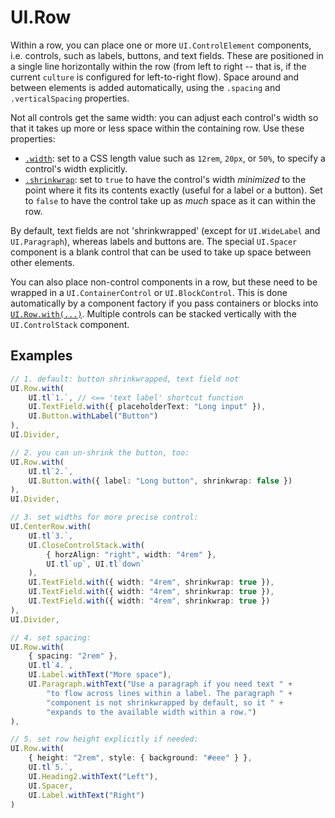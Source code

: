 # UI.Row

Within a row, you can place one or more `UI.ControlElement` components, i.e. controls, such as labels, buttons, and text fields. These are positioned in a single line horizontally within the row (from left to right -- that is, if the current `culture` is configured for left-to-right flow). Space around and between elements is added automatically, using the `.spacing` and `.verticalSpacing` properties.

Not all controls get the same width: you can adjust each control's width so that it takes up more or less space within the containing row. Use these properties:

* [`.width`](~/UI.ControlElement/width): set to a CSS length value such as `12rem`, `20px`, or `50%`, to specify a control's width explicitly.
* [`.shrinkwrap`](~/UI.ControlElement/shrinkwrap): set to `true` to have the control's width _minimized_ to the point where it fits its contents exactly (useful for a label or a button). Set to `false` to have the control take up as _much_ space as it can within the row.

By default, text fields are not 'shrinkwrapped' (except for `UI.WideLabel` and `UI.Paragraph`), whereas labels and buttons are. The special `UI.Spacer` component is a blank control that can be used to take up space between other elements.

You can also place non-control components in a row, but these need to be wrapped in a `UI.ContainerControl` or `UI.BlockControl`. This is done automatically by a component factory if you pass containers or blocks into [`UI.Row.with(...)`](~/UI.Row.with). Multiple controls can be stacked vertically with the `UI.ControlStack` component.

## Examples
<!-- type: example -->
<!-- collapse: heading -->
<!-- displayResult: rows -->

<pre hidden>var rows = UI.Container.with(
</pre>

```typescript
// 1. default: button shrinkwrapped, text field not
UI.Row.with(
    UI.tl`1.`, // <== 'text label' shortcut function
    UI.TextField.with({ placeholderText: "Long input" }),
    UI.Button.withLabel("Button")
),
UI.Divider,

// 2. you can un-shrink the button, too:
UI.Row.with(
    UI.tl`2.`,
    UI.Button.with({ label: "Long button", shrinkwrap: false })
),
UI.Divider,

// 3. set widths for more precise control:
UI.CenterRow.with(
    UI.tl`3.`,
    UI.CloseControlStack.with(
        { horzAlign: "right", width: "4rem" },
        UI.tl`up`, UI.tl`down`
    ),
    UI.TextField.with({ width: "4rem", shrinkwrap: true }),
    UI.TextField.with({ width: "4rem", shrinkwrap: true }),
    UI.TextField.with({ width: "4rem", shrinkwrap: true })
),
UI.Divider,

// 4. set spacing:
UI.Row.with(
    { spacing: "2rem" },
    UI.tl`4.`,
    UI.Label.withText("More space"),
    UI.Paragraph.withText("Use a paragraph if you need text " +
        "to flow across lines within a label. The paragraph " +
        "component is not shrinkwrapped by default, so it " +
        "expands to the available width within a row.")
),

// 5. set row height explicitly if needed:
UI.Row.with(
    { height: "2rem", style: { background: "#eee" } },
    UI.tl`5.`,
    UI.Heading2.withText("Left"),
    UI.Spacer,
    UI.Label.withText("Right")
)
```

<pre hidden>)</pre>
